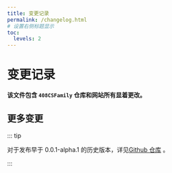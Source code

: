 ```yaml
---
title: 变更记录
permalink: /changelog.html
# 设置右侧标题显示
toc:
  levels: 2
---
```


# 变更记录

**该文件包含 `408CSFamily` 仓库和网站所有显着更改。**

<!-- @include: ../CHANGELOG.md#recent-alpha -->

## 更多变更

::: tip

对于发布早于 0.0.1-alpha.1 的历史版本，详见[Github 仓库](https://github.com/142vip/408CSFamily/blob/main/CHANGELOG.md) 。

:::

